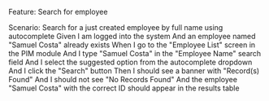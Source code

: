 Feature: Search for employee

Scenario: Search for a just created employee by full name using autocomplete
    Given I am logged into the system
    And an employee named "Samuel Costa" already exists
    When I go to the "Employee List" screen in the PIM module
    And I type "Samuel Costa" in the "Employee Name" search field
    And I select the suggested option from the autocomplete dropdown
    And I click the "Search" button
    Then I should see a banner with "Record(s) Found"
    And I should not see "No Records Found"
    And the employee "Samuel Costa" with the correct ID should appear in the results table
